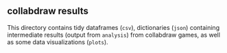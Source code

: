 ## collabdraw results

This directory contains tidy dataframes (`csv`), dictionaries (`json`) containing intermediate results (output from `analysis`) from collabdraw games, as well as some data visualizations (`plots`).

